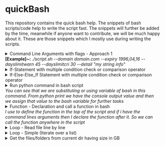 # quickBash
This repository contains the quick bash help. The snippets of bash scripts/code help to write the script fast. The snippets will further be added by the time, meanwhile if anyone want to contribute, we will be much happy about it. These are those snippets which I mostly use during writing the scripts.



<details>
<summary>Command Line Arguments with flags - Approach 1 <br>
 <b>[Example]~:</b> <i>./script.sh --domain  domain.com --expiry 1996,04,16 --dayslimitwarn 45 --dayslimitcri 30 --detail "my string info"</i>
 </summary>
<!--All you need is a blank line-->

     
	#!/bin/bash
	
	#Define the arguments list in the start of the file
	ARGUMENT_LIST=(
		"domain"
		"expiry"
		"dayslimitcri"
		"dayslimitwarn"
		"detail"
	)
    
	#Read arguments
	opts=$(getopt \
		--longoptions "$(printf "%s:," "${ARGUMENT_LIST[@]}")" \
		--name "$(basename "$0")" \
		--options "" \
		-- "$@"
	)

	
	eval set --$opts

	while [[ $# -gt 0 ]]; do
		case "$1" in
						
			--domain)
				DOMAIN=$2
				shift 2
				;;
	
			--expiry)
				EXPIRY=$2
				shift 2
				;;
	
			--dayslimitcri)
				DAYLIMITCRI=$2
				shift 2
				;;
	
			--dayslimitwarn)
				DAYLIMITWARN=$2
				shift 2
				;;
				
			--detail)
				DETAIL=$2
				shift 2
				;;
				
			*)
				break
				;;
		esac
	done
	
	#Now you can have the values
	echo $DOMAIN
	echo $EXPIRY
	echo $DAYLIMITCRI
	echo $DAYLIMITWARN
	echo $DETAIL
   
</details>


<details>
<summary>If-Statement with multiple condition check or comparison operator </summary>
<!--All you need is a blank line-->

	if [[ "$STR1" == "" ]] || [[ "$STR2" == "" ]] || [[ "$STR2" == "" ]];then
		echo "Arguments are not compelete"
		exit  
	fi
   
</details>


<details>
<summary>If-Else-Else_If Statement with multiple condition check or comparison operator </summary>
<!--All you need is a blank line-->

	if [[ "$STR1" == "" ]] || [[ "$STR2" == "" ]];then

		echo "Arguments are not compelete"
		exit  

	else

		if [[ "$STR1" -gt "$STR2" ]]
		then
			echo "String1: " $STR1 " String2: " $STR2
			exit
		elif [[( "$STR1" -gt "$STR2" )]] && [[( "$STR1" -le "$STR2" )]]
		then
			echo "String1: " $STR1 " String2: " $STR2
			exit 1
		elif [[( "$STR1" -le "$STR2" )]]
		then
			echo "String1: " $STR1 " String2: " $STR2
			exit 2

		fi

	fi
   
</details>


<details>
<summary>Run python command in bash script <br> 
<i>You can see that we are substituting or using variable of bash in this command. From python print we have the console output value and then we assign
that value to the bash variable for further tasks</i>
</summary>
<!--All you need is a blank line-->

	DAYS_LEFT=`python -c "from datetime import date; print((date($EXPIRY)-date.today()).days)"`
	echo $DAYS_LEFT
   
</details>


<details>
<summary>Function - Declaration and call a function in bash <br> 
<i>I use to define the function in the top of the script and if i have the command lines arguments then I declare the function after it. So we can call the function anywhere in the script</i>
</summary>
<!--All you need is a blank line-->

	#Function definition
	help_function(){
	
	echo "-----HELP FUNCTION-------"
	echo "script.sh [OPTIONS BELOW]"
	
	echo "PARAMETERS"
	echo ""
	echo "--domain <Domain Name>"
	echo "--dayslimitcri <Days Limit for Critical>"
	echo "--dayslimitwarn <Days Limit for Warning>"
	echo "--detail <Other detail>"
	echo ""
	
	echo "Info: At this moment all parameters should be present for execution of script"
	echo "-------------------------"
	}
	
	#Function call
	help_function
   
</details>

	
<details>
<summary>Loop - Read file line by line <br> 
</summary>
<!--All you need is a blank line-->

	while read line; do
	  echo "$line"
	done <file.txt
   
</details>	
	
<details>
<summary>Loop - Simple (Iterate over a list) <br> 
</summary>
<!--All you need is a blank line-->

	for i in element1 element2;
	do 

	echo $i

	done
   
</details>

<details>
<summary>Get the files/folders from current dir having size in GB<br> 
</summary>
<!--All you need is a blank line-->
	sudo du -sh * | awk '($1~/[0-9]+\.?[0-9]*G$/)' | cut -f2 | (while read -r dir_files; do
		find ./$dir_files -prune -exec stat --printf='User: %U | Group: %G | Size: ' {} \; -exec du -sh {} \; 
	done)   
</details>

